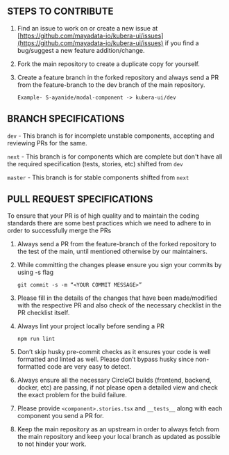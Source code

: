 ## STEPS TO CONTRIBUTE

1. Find an issue to work on or create a new issue at [https://github.com/mayadata-io/kubera-ui/issues](https://github.com/mayadata-io/kubera-ui/issues) if you find a bug/suggest a new feature addition/change.
2. Fork the main repository to create a duplicate copy for yourself.
3. Create a feature branch in the forked repository and always send a PR from the feature-branch to the dev branch of the main repository.

    ```
    Example- S-ayanide/modal-component -> kubera-ui/dev
    ```

## BRANCH SPECIFICATIONS

`dev` - This branch is for incomplete unstable components, accepting and reviewing PRs for the same.

`next` - This branch is for components which are complete but don't have all the required specification (tests, stories, etc) shifted from `dev`

`master` - This branch is for stable components shifted from `next`

## PULL REQUEST SPECIFICATIONS


To ensure that your PR is of high quality and to maintain the coding standards there are some best practices which we need to adhere to in order to successfully merge the PRs


1. Always send a PR from the feature-branch of the forked repository to the test of the main, until mentioned otherwise by our maintainers.
2. While committing the changes please ensure you sign your commits by using -s flag
    ```
    git commit -s -m “<YOUR COMMIT MESSAGE>”
    ```

3. Please fill in the details of the changes that have been made/modified with the respective PR and also check of the necessary checklist in the PR checklist itself.
4. Always lint your project locally before sending a PR
    ```
    npm run lint
    ```

5. Don’t skip husky pre-commit checks as it ensures your code is well formatted and linted as well. Please don’t bypass husky since non-formatted code are very easy to detect.
6. Always ensure all the necessary CircleCI builds (frontend, backend, docker, etc) are passing, if not please open a detailed view and check the exact problem for the build failure.
7. Please provide `<component>.stories.tsx` and `__tests__` along with each component you send a PR for.
8. Keep the main repository as an upstream in order to always fetch from the main repository and keep your local branch as updated as possible to not hinder your work.
